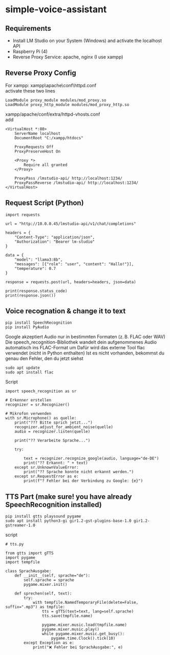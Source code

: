 # simple-voice-assistant

## Requirements
- Install LM Studio on your System (Windows) and activate the localhost API
- Raspberry Pi (4)
- Reverse Proxy Service: apache, nginx (I use xampp)

## Reverse Proxy Config
For xampp:
xampp\apache\conf\httpd.conf   
activate these two lines
```
LoadModule proxy_module modules/mod_proxy.so
LoadModule proxy_http_module modules/mod_proxy_http.so
```

xampp/apache/conf/extra/httpd-vhosts.conf   
add
```
<VirtualHost *:80>
    ServerName localhost
    DocumentRoot "C:/xampp/htdocs"

    ProxyRequests Off
    ProxyPreserveHost On

    <Proxy *>
        Require all granted
    </Proxy>

    ProxyPass /lmstudio-api/ http://localhost:1234/
    ProxyPassReverse /lmstudio-api/ http://localhost:1234/
</VirtualHost>
```

## Request Script (Python)
```
import requests

url = "http://10.0.0.45/lmstudio-api/v1/chat/completions"

headers = {
    "Content-Type": "application/json",
    "Authorization": "Bearer lm-studio"
}

data = {
    "model": "llama3:8b",
    "messages": [{"role": "user", "content": "Hallo!"}],
    "temperature": 0.7
}

response = requests.post(url, headers=headers, json=data)

print(response.status_code)
print(response.json())

```

## Voice recognation & change it to text
```
pip install SpeechRecognition
pip install PyAudio
```

Google akzeptiert Audio nur in bestimmten Formaten (z. B. FLAC oder WAV)
Die speech_recognition-Bibliothek wandelt dein aufgenommenes Audio automatisch ins FLAC-Format um
Dafür wird das externe Tool flac verwendet (nicht in Python enthalten)
Ist es nicht vorhanden, bekommst du genau den Fehler, den du jetzt siehst
```
sudo apt update
sudo apt install flac
```

Script
```
import speech_recognition as sr

# Erkenner erstellen
recognizer = sr.Recognizer()

# Mikrofon verwenden
with sr.Microphone() as quelle:
    print("??? Bitte sprich jetzt...")
    recognizer.adjust_for_ambient_noise(quelle)  
    audio = recognizer.listen(quelle)           

    print("?? Verarbeite Sprache...")

    try:
        
        text = recognizer.recognize_google(audio, language="de-DE")
        print("?? Erkannt: " + text)
    except sr.UnknownValueError:
        print("?? Sprache konnte nicht erkannt werden.")
    except sr.RequestError as e:
        print(f"? Fehler bei der Verbindung zu Google: {e}")
```

## TTS Part (make sure! you have already SpeechRecognition installed)
```
pip install gtts playsound pygame
sudo apt install python3-gi gir1.2-gst-plugins-base-1.0 gir1.2-gstreamer-1.0
```

script
```
# tts.py

from gtts import gTTS
import pygame
import tempfile

class SprachAusgabe:
    def __init__(self, sprache="de"):
        self.sprache = sprache
        pygame.mixer.init()

    def sprechen(self, text):
        try:
            with tempfile.NamedTemporaryFile(delete=False, suffix=".mp3") as tmpfile:
                tts = gTTS(text=text, lang=self.sprache)
                tts.save(tmpfile.name)

                pygame.mixer.music.load(tmpfile.name)
                pygame.mixer.music.play()
                while pygame.mixer.music.get_busy():
                    pygame.time.Clock().tick(10)
        except Exception as e:
            print("❌ Fehler bei SprachAusgabe:", e)

```
